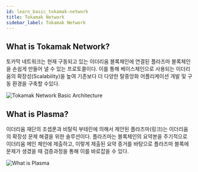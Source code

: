 ```yaml
---
id: learn_basic_tokamak-network
title: Tokamak Network
sidebar_label: Tokamak Network
---
```


## What is Tokamak Network?

토카막 네트워크는 현재 구동되고 있는 이더리움 블록체인에 연결된 플라즈마 블록체인을 손쉽게 만들어 낼 수 있는 프로토콜이다. 이를 통해 베이스체인으로 사용되는 이더리움의 확장성(Scalability)을 높여 기존보다 더 다양한 탈중앙화 어플리케이션 개발 및 구동 환경을 구축할 수있다.

![Tokamak Network Basic Architecture](assets/learn_basic_tokamak-architecture.png)

## What is Plasma?

이더리움 재단의 조셉푼과 비탈릭 부테린에 의해서 제안된 플라즈마(링크)는 이더리움의 확장성 문제 해결을 위한 솔루션이다. 플라즈마는 블록체인의 요약본을 주기적으로 이더리움 메인 체인에
제출하고, 이렇게 제출된 요약 증거를 바탕으로 플라즈마 블록에 문제가 생겼을 때 검증과정을 통해
이를 바로잡을 수 있다.

![What is Plasma](assets/learn_basic_what-is-plasma.png)
